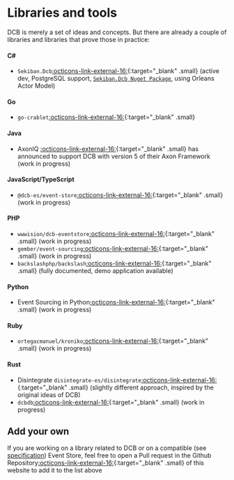 # Libraries and tools

DCB is merely a set of ideas and concepts.
But there are already a couple of libraries and libraries that prove those in practice:

#### C\#

- `Sekiban.Dcb`[:octicons-link-external-16:](https://github.com/J-Tech-Japan/Sekiban?tab=readme-ov-file#dcb-dynamic-consistency-boundary){:target="_blank" .small} (active dev, PostgreSQL support, [`Sekiban.Dcb Nuget Package`](https://www.nuget.org/packages/Sekiban.Dcb), using Orleans Actor Model)

#### Go

- `go-crablet`[:octicons-link-external-16:](https://github.com/rodolfodpk/go-crablet){:target="_blank" .small}

#### Java

- AxonIQ [:octicons-link-external-16:](https://www.axoniq.io){:target="_blank" .small} has announced to support DCB with version 5 of their Axon Framework (work in progress)

#### JavaScript/TypeScript

- `@dcb-es/event-store`[:octicons-link-external-16:](https://github.com/PaulGrimshaw/dcb-event-sourced){:target="_blank" .small} (work in progress)

#### PHP

- `wwwision/dcb-eventstore`[:octicons-link-external-16:](https://github.com/bwaidelich/dcb-eventstore){:target="_blank" .small} (work in progress)
- `gember/event-sourcing`[:octicons-link-external-16:](https://github.com/GemberPHP/event-sourcing){:target="_blank" .small} (work in progress)
- `backslashphp/backslash`[:octicons-link-external-16:](https://github.com/backslashphp/backslash){:target="_blank" .small} (fully documented, demo application available)

#### Python

- Event Sourcing in Python[:octicons-link-external-16:](https://eventsourcing.readthedocs.io/en/latest/topics/examples/coursebooking-dcb.html){:target="_blank" .small} (work in progress)

#### Ruby

- `ortegacmanuel/kroniko`[:octicons-link-external-16:](https://github.com/ortegacmanuel/kroniko){:target="_blank" .small} (work in progress)

#### Rust

- Disintegrate `disintegrate-es/disintegrate`[:octicons-link-external-16:](https://disintegrate-es.github.io/disintegrate/){:target="_blank" .small} (slightly different approach, inspired by the original ideas of DCB)
- `dcbdb`[:octicons-link-external-16:](https://github.com/johnbywater/dcbdb){:target="_blank" .small} (work in progress)

## Add your own

If you are working on a library related to DCB or on a compatible (see [specification](../specification.md)) Event Store, feel free to open a Pull request in the Github Repository[:octicons-link-external-16:](https://github.com/dcb-events/dcb-events.github.io/edit/main/docs/resources/libraries.md){:target="_blank" .small} of this website to add it to the list above

